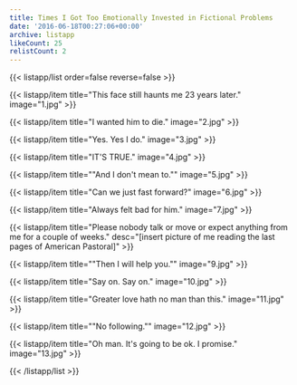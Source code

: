```yaml
---
title: Times I Got Too Emotionally Invested in Fictional Problems
date: '2016-06-18T00:27:06+00:00'
archive: listapp
likeCount: 25
relistCount: 2
---
```


<!--more-->

{{< listapp/list order=false reverse=false >}}

   {{< listapp/item title="This face still haunts me 23 years later."
      image="1.jpg" >}}

   {{< listapp/item title="I wanted him to die."
      image="2.jpg" >}}

   {{< listapp/item title="Yes. Yes I do."
      image="3.jpg" >}}

   {{< listapp/item title="IT'S TRUE."
      image="4.jpg" >}}

   {{< listapp/item title="\"And I don't mean to.\""
      image="5.jpg" >}}

   {{< listapp/item title="Can we just fast forward?"
      image="6.jpg" >}}

   {{< listapp/item title="Always felt bad for him."
      image="7.jpg" >}}

   {{< listapp/item title="Please nobody talk or move or expect anything from me for a couple of weeks."
      desc="[insert picture of me reading the last pages of American Pastoral]" >}}

   {{< listapp/item title="\"Then I will help you.\""
      image="9.jpg" >}}

   {{< listapp/item title="Say on. Say on."
      image="10.jpg" >}}

   {{< listapp/item title="Greater love hath no man than this."
      image="11.jpg" >}}

   {{< listapp/item title="\"No following.\""
      image="12.jpg" >}}

   {{< listapp/item title="Oh man. It's going to be ok. I promise."
      image="13.jpg" >}}

{{< /listapp/list >}}
